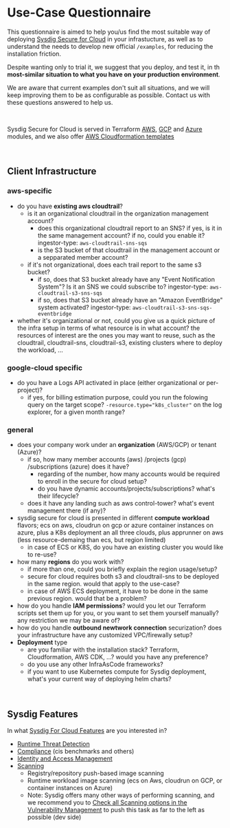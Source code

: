 # Use-Case Questionnaire

This questionnaire is aimed to help you/us find the most suitable way of deploying [Sysdig Secure for Cloud](https://docs.sysdig.com/en/docs/installation/sysdig-secure-for-cloud/) in your infrastucture, as well as to understand the needs to develop new  official `/examples`, for reducing the installation friction.

Despite wanting only to trial it, we suggest that you deploy, and test it, in th **most-similar situation to what
you have on your production environment**.

We are aware that current examples don't suit all situations, and we will keep improving them to be as configurable as possible.
Contact us with these questions answered to help us.

<br/>

Sysdig Secure for Cloud is served in Terraform [AWS](https://github.com/sysdiglabs/terraform-aws-secure-for-cloud), [GCP](https://github.com/sysdiglabs/terraform-google-secure-for-cloud) and [Azure](https://github.com/sysdiglabs/terraform-azurerm-secure-for-cloud)
modules, and we also offer [AWS Cloudformation templates](https://github.com/sysdiglabs/aws-templates-secure-for-cloud)

<br/>

## Client Infrastructure

### aws-specific
- do you have **existing aws cloudtrail**?
    - is it an organizational cloudtrail in the organization management account?
      - does this organizational cloudtrail report to an SNS? if yes, is it in the same management account? if no, could you enable it?  ingestor-type: `aws-cloudtrail-sns-sqs`
      - is the S3 bucket of that cloudtrail in the management account or a sepparated member account?
    - if it's not organizational, does each trail report to the same s3 bucket?
      - if so, does that S3 bucket already have any "Event Notification System"? Is it an SNS we could subscribe to? ingestor-type: `aws-cloudtrail-s3-sns-sqs`
      - if so, does that S3 bucket already have an "Amazon EventBridge" system activated? ingestor-type: `aws-cloudtrail-s3-sns-sqs-eventbridge`
- whether it's organizational or not, could you give us a quick picture of the infra setup in terms of what resource is in what account? the resources of interest are the ones you may want to reuse, such as the cloudtrail, cloudtrail-sns, cloudtrail-s3, existing clusters where to deploy the workload, ...

### google-cloud specific
- do you have a Logs API activated in place (either organizational  or per-project)? 
  - if yes, for billing estimation purpose, could you run the folowing query on the target scope? ```-resource.type="k8s_cluster"``` on the log explorer, for a given month range?


### general
- does your company work under an **organization** (AWS/GCP) or tenant (Azure)?
  - if so, how many member accounts (aws) /projects (gcp) /subscriptions (azure) does it have?
    - regarding of the number, how many accounts would be required to enroll in the secure for cloud setup?
    - do you have dynamic accounts/projects/subscriptions? what's their lifecycle?
  - does it have any landing such as aws control-tower? what's event management there (if any)?
- sysdig secure for cloud is presented in different **compute workload** flavors; ecs on aws, cloudrun on gcp or azure container instances on azure, plus a K8s deployment an all three clouds, plus apprunner on aws (less resource-demaing than ecs, but region limited)
    - in case of ECS or K8S, do you have an existing cluster you would like to re-use?
- how many **regions** do you work with?
    - if more than one, could you briefly explain the region usage/setup?
    - secure for cloud requires both s3 and cloudtrail-sns to be deployed in the same region. would that apply to the use-case?
    - in case of AWS ECS deployment, it have to be done in the same previous region. would that be a problem?
- how do you handle **IAM permissions**? would you let our Terraform scripts set them up for you, or you want to set them yourself manually? any restriction we may be aware of?
- how do you handle **outbound newtwork connection** securization? does your infrastructure have any customized VPC/firewally setup?
- **Deployment** type
  - are you familiar with the installation stack? Terraform, Cloudformation, AWS CDK, ...? would you have any preference?
  - do you use any other InfraAsCode frameworks?
  - if you want to use Kubernetes compute for Sysdig deployment, what's your current way of deploying helm charts?

<br/>

## Sysdig Features

In what [Sysdig For Cloud Features](https://docs.sysdig.com/en/docs/sysdig-secure/sysdig-secure-for-cloud/) are you interested in?

- [Runtime Threat Detection](https://docs.sysdig.com/en/docs/sysdig-secure/insights/)
- [Compliance](https://docs.sysdig.com/en/docs/sysdig-secure/posture/compliance/compliance-unified-/) (cis benchmarks and others)
- [Identity and Access Management](https://docs.sysdig.com/en/docs/sysdig-secure/posture/permissions-and-entitlements/)
- [Scanning](https://docs.sysdig.com/en/docs/sysdig-secure/scanning/)
  - Registry/repository push-based image scanning
  - Runtime workload image scanning (ecs on Aws, cloudrun on GCP, or container instances on Azure)
  - Note: Sysdig offers many other ways of performing scanning, and we recommend you to [Check all Scanning options in the Vulnerability Management](https://docs.sysdig.com/en/docs/sysdig-secure/vulnerabilities/) to push this task as far to the left as possible (dev side)
